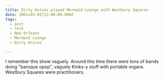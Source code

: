 ```yaml
---
title: Dirty Knives played Mermaid Lounge with Westbury Squares
date: 2001=03-01T22:00:00.000Z
tags:
  - post 
  - rock
  - New Orleans
  - Mermaid Lounge
  - Dirty Knives

---
```

I remember this show vaguely. Around this time there were tons of bands doing "baroque opop", vaguely Kinks-y stuff with portable organs. Westbury Squares were practitioners.